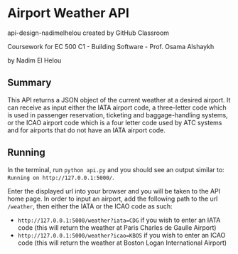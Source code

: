 # Airport Weather API
api-design-nadimelhelou created by GitHub Classroom

Coursework for EC 500 C1 - Building Software - Prof. Osama Alshaykh

by Nadim El Helou

## Summary
This API returns a JSON object of the current weather at a desired airport.
It can receive as input either the IATA airport code, a three-letter code which is used in passenger reservation, ticketing and baggage-handling systems, or the ICAO airport code which is a four letter code used by ATC systems and for airports that do not have an IATA airport code.

## Running
In the terminal, run `python api.py` and you should see an output similar to: `Running on http://127.0.0.1:5000/`.

Enter the displayed url into your browser and you will be taken to the API home page. In order to input an airport, add the following path to the url `/weather`, then either the IATA or the ICAO code as such:
* `http://127.0.0.1:5000/weather?iata=CDG` if you wish to enter an IATA code (this will return the weather at Paris Charles de Gaulle Airport)
* `http://127.0.0.1:5000/weather?icao=KBOS` if you wish to enter an ICAO code (this will return the weather at Boston Logan International Airport)
